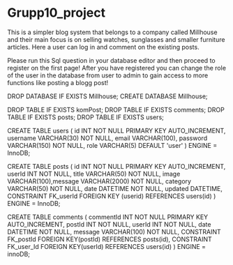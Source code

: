 # Grupp10_project

This is a simpler blog system that belongs to a company called Millhouse and their main focus is on selling watches, sunglasses and smaller furniture articles. Here a user can log in and comment on the existing posts.

Please run this Sql question in your database editor and then proceed to register on the first page!
After you have registered you can change the role of the user in the database from user to admin to gain access to more functions like posting a blogg post!


DROP DATABASE IF EXISTS Millhouse; CREATE DATABASE Millhouse;

DROP TABLE IF EXISTS komPost; DROP TABLE IF EXISTS comments; DROP TABLE IF EXISTS posts; DROP TABLE IF EXISTS users;

CREATE TABLE users ( id INT NOT NULL PRIMARY KEY AUTO_INCREMENT, username VARCHAR(30) NOT NULL, email VARCHAR(100), password VARCHAR(150) NOT NULL, role VARCHAR(5) DEFAULT 'user' ) ENGINE = InnoDB;

CREATE TABLE posts ( id INT NOT NULL PRIMARY KEY AUTO_INCREMENT, userId INT NOT NULL, title VARCHAR(50) NOT NULL, image VARCHAR(100),message VARCHAR(2000) NOT NULL, category VARCHAR(50) NOT NULL, date DATETIME NOT NULL, updated DATETIME, CONSTRAINT FK_userId FOREIGN KEY (userid) REFERENCES users(id) ) ENGINE = InnoDB;

CREATE TABLE comments ( commentId INT NOT NULL PRIMARY KEY AUTO_INCREMENT, postId INT NOT NULL, userId INT NOT NULL, date DATETIME NOT NULL, message VARCHAR(100) NOT NULL, CONSTRAINT FK_postId FOREIGN KEY(postId) REFERENCES posts(id), CONSTRAINT FK_user_Id FOREIGN KEY(userId) REFERENCES users(id) ) ENGINE = innoDB;
